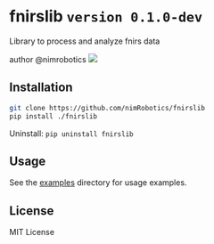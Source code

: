 # fnirslib `version 0.1.0-dev` 

Library to process and analyze fnirs data

author @nimrobotics [![](https://img.shields.io/twitter/follow/nimrobotics.svg?style=social)](https://twitter.com/intent/follow?screen_name=nimrobotics)


## Installation

```bash
git clone https://github.com/nimRobotics/fnirslib
pip install ./fnirslib
```

Uninstall: `pip uninstall fnirslib`

## Usage

See the [examples](examples) directory for usage examples.

## License

MIT License

